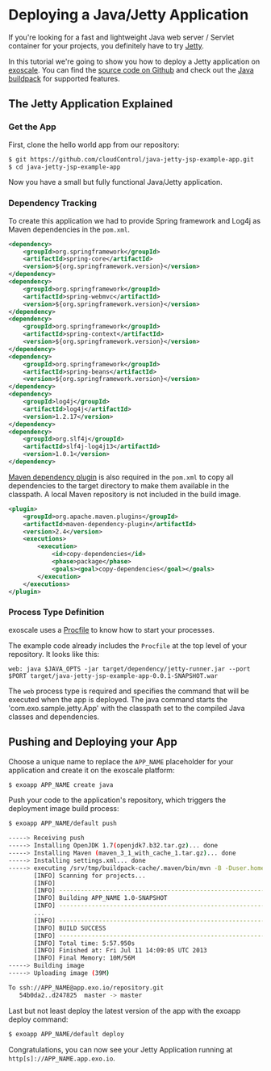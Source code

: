 # Deploying a Java/Jetty Application

If you're looking for a fast and lightweight Java web server / Servlet container for your projects, you definitely have to try [Jetty].

In this tutorial we're going to show you how to deploy a Jetty application on [exoscale]. You can find the [source code on Github](https://github.com/cloudControl/java-jetty-jsp-example-app.git) and check out the [Java buildpack] for supported features.


## The Jetty Application Explained
### Get the App
First, clone the hello world app from our repository:

~~~bash
$ git https://github.com/cloudControl/java-jetty-jsp-example-app.git
$ cd java-jetty-jsp-example-app
~~~

Now you have a small but fully functional Java/Jetty application.


### Dependency Tracking
To create this application we had to provide Spring framework and Log4j as Maven dependencies in the `pom.xml`.
~~~xml
<dependency>
    <groupId>org.springframework</groupId>
    <artifactId>spring-core</artifactId>
    <version>${org.springframework.version}</version>
</dependency>
<dependency>
    <groupId>org.springframework</groupId>
    <artifactId>spring-webmvc</artifactId>
    <version>${org.springframework.version}</version>
</dependency>
<dependency>
    <groupId>org.springframework</groupId>
    <artifactId>spring-context</artifactId>
    <version>${org.springframework.version}</version>
</dependency>
<dependency>
    <groupId>org.springframework</groupId>
    <artifactId>spring-beans</artifactId>
    <version>${org.springframework.version}</version>
</dependency>
<dependency>
    <groupId>log4j</groupId>
    <artifactId>log4j</artifactId>
    <version>1.2.17</version>
</dependency>
<dependency>
    <groupId>org.slf4j</groupId>
    <artifactId>slf4j-log4j13</artifactId>
    <version>1.0.1</version>
</dependency>
~~~

[Maven dependency plugin] is also required in the `pom.xml` to copy all dependencies to the target directory to make them available in the classpath. A local Maven repository is not included in the build image.

~~~xml
<plugin>
    <groupId>org.apache.maven.plugins</groupId>
    <artifactId>maven-dependency-plugin</artifactId>
    <version>2.4</version>
    <executions>
        <execution>
            <id>copy-dependencies</id>
            <phase>package</phase>
            <goals><goal>copy-dependencies</goal></goals>
        </execution>
    </executions>
</plugin>
~~~

### Process Type Definition
exoscale uses a [Procfile] to know how to start your processes.

The example code already includes the `Procfile` at the top level of your repository. It looks like this:

~~~
web: java $JAVA_OPTS -jar target/dependency/jetty-runner.jar --port $PORT target/java-jetty-jsp-example-app-0.0.1-SNAPSHOT.war
~~~

The `web` process type is required and specifies the command that will be executed when the app is deployed.
The java command starts the 'com.exo.sample.jetty.App' with the classpath set to the compiled Java classes and dependencies.

## Pushing and Deploying your App
Choose a unique name to replace the `APP_NAME` placeholder for your application and create it on the exoscale platform: 

~~~bash
$ exoapp APP_NAME create java
~~~

Push your code to the application's repository, which triggers the deployment image build process:


~~~bash
$ exoapp APP_NAME/default push

-----> Receiving push
-----> Installing OpenJDK 1.7(openjdk7.b32.tar.gz)... done
-----> Installing Maven (maven_3_1_with_cache_1.tar.gz)... done
-----> Installing settings.xml... done
-----> executing /srv/tmp/buildpack-cache/.maven/bin/mvn -B -Duser.home=/srv/tmp/builddir -Dmaven.repo.local=/srv/tmp/buildpack-cache/.m2/repository -s /srv/tmp/buildpack-cache/.m2/settings.xml -DskipTests=true clean install
       [INFO] Scanning for projects...
       [INFO]
       [INFO] --------------------------------------------------------------
       [INFO] Building APP_NAME 1.0-SNAPSHOT
       [INFO] --------------------------------------------------------------
       ...
       [INFO] --------------------------------------------------------------
       [INFO] BUILD SUCCESS
       [INFO] --------------------------------------------------------------
       [INFO] Total time: 5:57.950s
       [INFO] Finished at: Fri Jul 11 14:09:05 UTC 2013
       [INFO] Final Memory: 10M/56M
-----> Building image
-----> Uploading image (39M)

To ssh://APP_NAME@app.exo.io/repository.git
   54b0da2..d247825  master -> master
~~~

Last but not least deploy the latest version of the app with the exoapp deploy command:

~~~bash
$ exoapp APP_NAME/default deploy
~~~

Congratulations, you can now see your Jetty Application running at `http[s]://APP_NAME.app.exo.io`.

[Jetty]: http://jetty.codehaus.org/jetty/
[exoscale]: https://www.exoscale.ch/
[Java buildpack]: https://github.com/cloudControl/buildpack-java
[exoscale-command-line-client]: https://community.exoscale.ch/apps/documentation/#command-line-client-web-console-and-api
[Git client]: http://git-scm.com/
[Maven dependency plugin]: http://maven.apache.org/plugins/maven-dependency-plugin/
[Procfile]: https://community.exoscale.ch/apps/documentation/#buildpacks-and-the-procfile
